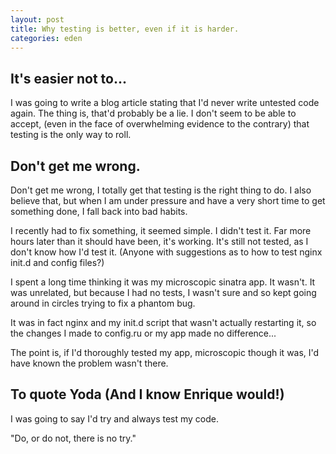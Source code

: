 ```yaml
---
layout: post
title: Why testing is better, even if it is harder.
categories: eden
---
```


It's easier not to...
--

I was going to write a blog article stating that I'd never write untested code again. The thing is, that'd probably be a lie. I don't seem to be able to accept, (even in the face of overwhelming evidence to the contrary) that testing is the only way to roll.

Don't get me wrong.
-

Don't get me wrong, I totally get that testing is the right thing to do. I also believe that, but when I am under pressure and have a very short time to get something done, I fall back into bad habits.

I recently had to fix something, it seemed simple. I didn't test it. Far more hours later than it should have been, it's working. It's still not tested, as I don't know how I'd test it. (Anyone with suggestions as to how to test nginx init.d and config files?) 

I spent a long time thinking it was my microscopic sinatra app. It wasn't. It was unrelated, but because I had no tests, I wasn't sure and so kept going around in circles trying to fix a phantom bug.

It was in fact nginx and my init.d script that wasn't actually restarting it, so the changes I made to config.ru or my app made no difference...

The point is, if I'd thoroughly tested my app, microscopic though it was, I'd have known the problem wasn't there.

To quote Yoda (And I know Enrique would!)
--

I was going to say I'd try and always test my code. 

"Do, or do not, there is no try."
